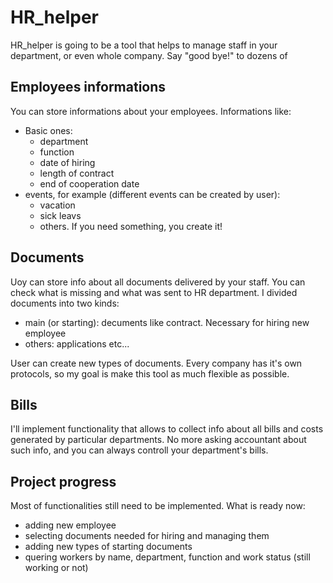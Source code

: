 # HR_helper
HR_helper is going to be a tool that helps to manage staff in your department, or even whole company.
Say "good bye!" to dozens of 

## Employees informations
You can store informations about your employees. Informations like:
- Basic ones:
  - department
  - function
  - date of hiring
  - length of contract
  - end of cooperation date
- events, for example (different events can be created by user):
  - vacation
  - sick leavs
  - others. If you need something, you create it!

## Documents
Uoy can store info about all documents delivered by your staff. You can check what is missing and what was sent to HR department.
I divided documents into two kinds:
- main (or starting): decuments like contract. Necessary for hiring new employee
- others: applications etc...

User can create new types of documents. Every company has it's own protocols, so my goal is make this tool as much flexible as possible.

## Bills
I'll implement functionality that allows to collect info about all bills and costs generated by particular departments.
No more asking accountant about such info, and you can always controll your department's bills.

## Project progress
Most of functionalities still need to be implemented.
What is ready now:
- adding new employee
- selecting documents needed for hiring and managing them
- adding new types of starting documents
- quering workers by name, department, function and work status (still working or not)
